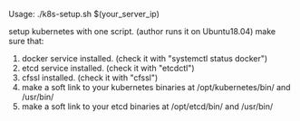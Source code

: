 Usage: ./k8s-setup.sh $(your_server_ip)


setup kubernetes with one script. (author runs it on Ubuntu18.04)
make sure that:
 1. docker service installed. (check it with "systemctl status docker")
 2. etcd service installed. (check it with "etcdctl")
 3. cfssl installed. (check it with "cfssl")
 4. make a soft link to your kubernetes binaries at /opt/kubernetes/bin/ and /usr/bin/
 5. make a soft link to your etcd binaries at /opt/etcd/bin/ and /usr/bin/
